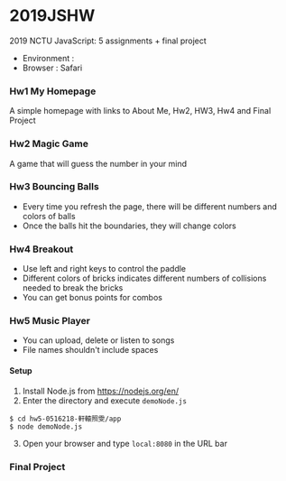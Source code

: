 # 2019JSHW
2019 NCTU JavaScript: 5 assignments + final project
* Environment : 
* Browser : Safari

### Hw1 My Homepage 
A simple homepage with links to About Me, Hw2, HW3, Hw4 and Final Project

### Hw2 Magic Game
A game that will guess the number in your mind

### Hw3 Bouncing Balls 
* Every time you refresh the page, there will be different numbers and colors of balls
* Once the balls hit the boundaries, they will change colors

### Hw4 Breakout
* Use left and right keys to control the paddle 
* Different colors of bricks indicates different numbers of collisions needed to break the bricks
* You can get bonus points for combos

### Hw5 Music Player 
* You can upload, delete or listen to songs
* File names shouldn't include spaces
#### Setup
1. Install Node.js from https://nodejs.org/en/
2. Enter the directory and execute `demoNode.js`
```
$ cd hw5-0516218-軒轅照雯/app
$ node demoNode.js
```
3. Open your browser and type `local:8080` in the URL bar


### Final Project 
